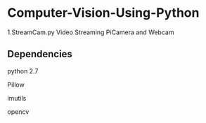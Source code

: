 # Computer-Vision-Using-Python
1.StreamCam.py  Video Streaming PiCamera and Webcam

## Dependencies

python 2.7


Pillow


imutils


opencv 
